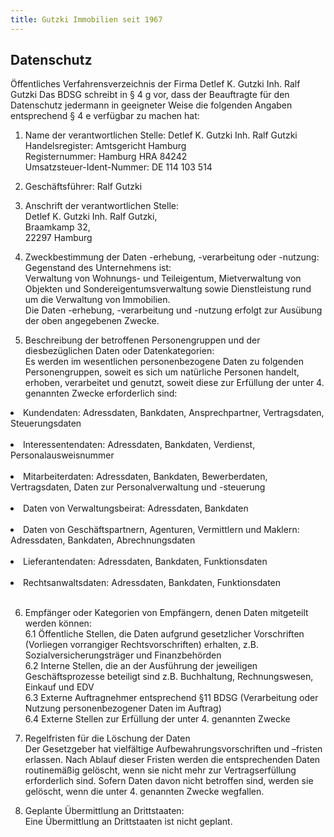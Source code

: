 ```yaml
---
title: Gutzki Immobilien seit 1967
---
```


## Datenschutz

Öffentliches Verfahrensverzeichnis der Firma Detlef K. Gutzki Inh. Ralf Gutzki
Das BDSG schreibt in § 4 g vor, dass der Beauftragte für den Datenschutz jedermann in geeigneter Weise die folgenden Angaben entsprechend § 4 e verfügbar zu machen hat:

1. Name der verantwortlichen Stelle: Detlef K. Gutzki Inh. Ralf Gutzki<br>
Handelsregister: Amtsgericht Hamburg<br>
Registernummer: Hamburg HRA 84242<br>
Umsatzsteuer-Ident-Nummer: DE 114 103 514<br> 

2. Geschäftsführer: Ralf Gutzki

3. Anschrift der verantwortlichen Stelle:<br> 
          Detlef K. Gutzki Inh. Ralf Gutzki,<br>
          Braamkamp 32,<br>
          22297 Hamburg

4. Zweckbestimmung der Daten -erhebung, -verarbeitung oder -nutzung:<br> 
Gegenstand des Unternehmens ist:<br> 
Verwaltung von Wohnungs- und Teileigentum, Mietverwaltung von Objekten und Sondereigentumsverwaltung sowie Dienstleistung rund um die Verwaltung von Immobilien.<br> 
Die Daten -erhebung, -verarbeitung und -nutzung erfolgt zur Ausübung der oben angegebenen Zwecke.

5. Beschreibung der betroffenen Personengruppen und der diesbezüglichen Daten oder Datenkategorien:<br>
Es werden im wesentlichen personenbezogene Daten zu folgenden Personengruppen, soweit es sich um natürliche Personen handelt, erhoben, verarbeitet und genutzt, soweit diese zur Erfüllung der unter 4. genannten Zwecke erforderlich sind:<br>
<li>Kundendaten: Adressdaten, Bankdaten, Ansprechpartner, Vertragsdaten, Steuerungsdaten</li><br> 
<li>Interessentendaten: Adressdaten, Bankdaten, Verdienst, Personalausweisnummer</li><br> 
<li>Mitarbeiterdaten: Adressdaten, Bankdaten, Bewerberdaten, Vertragsdaten, Daten zur Personalverwaltung und -steuerung</li><br> 
<li>Daten von Verwaltungsbeirat: Adressdaten, Bankdaten</li><br> 
<li>Daten von Geschäftspartnern, Agenturen, Vermittlern und Maklern: Adressdaten, Bankdaten, Abrechnungsdaten</li><br> 
<li>Lieferantendaten: Adressdaten, Bankdaten, Funktionsdaten</li><br>
<li>Rechtsanwaltsdaten: Adressdaten, Bankdaten, Funktionsdaten</li><br>

6. Empfänger oder Kategorien von Empfängern, denen Daten mitgeteilt werden können:<br> 
6.1 Öffentliche Stellen, die Daten aufgrund gesetzlicher Vorschriften (Vorliegen vorrangiger Rechtsvorschriften) erhalten, z.B. Sozialversicherungsträger und Finanzbehörden<br>
6.2 Interne Stellen, die an der Ausführung der jeweiligen Geschäftsprozesse beteiligt sind z.B. Buchhaltung, Rechnungswesen, Einkauf und EDV<br>
6.3 Externe Auftragnehmer entsprechend §11 BDSG (Verarbeitung oder Nutzung personenbezogener Daten im Auftrag)<br> 
6.4 Externe Stellen zur Erfüllung der unter 4. genannten Zwecke

7. Regelfristen für die Löschung der Daten<br>
Der Gesetzgeber hat vielfältige Aufbewahrungsvorschriften und –fristen erlassen. Nach Ablauf dieser Fristen werden die entsprechenden Daten routinemäßig gelöscht, wenn sie nicht mehr zur Vertragserfüllung erforderlich sind. Sofern Daten davon nicht betroffen sind, werden sie gelöscht, wenn die unter 4. genannten Zwecke wegfallen.

8. Geplante Übermittlung an Drittstaaten:<br>
Eine Übermittlung an Drittstaaten ist nicht geplant.


